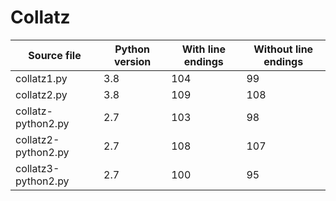 # Collatz

Source file | Python version | With line endings | Without line endings  
---|---|---|---
collatz1.py | 3.8 | 104 | 99
collatz2.py | 3.8 | 109 | 108
collatz-python2.py | 2.7 | 103 | 98
collatz2-python2.py | 2.7 | 108 | 107
collatz3-python2.py | 2.7 | 100 | 95
